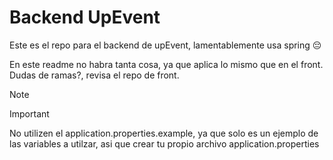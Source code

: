 # Backend UpEvent

Este es el repo para el backend de upEvent, lamentablemente usa spring :pensive:

En este readme no habra tanta cosa, ya que aplica lo mismo que en el front. Dudas de ramas?, revisa el repo de front.


>[!NOTE]

 >[!IMPORTANT]
 > No utilizen el application.properties.example, ya que solo es un ejemplo de las variables a utilzar, asi que crear tu propio archivo application.properties
